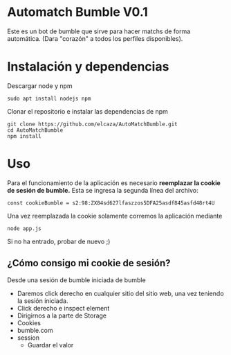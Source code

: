 # Automatch Bumble V0.1

Este es un bot de bumble que sirve para hacer matchs de forma automática. (Dara "corazón" a todos los perfiles disponibles).

# Instalación y dependencias
Descargar node y npm
```
sudo apt install nodejs npm
```

Clonar el repositorio e instalar las dependencias de npm
```
git clone https://github.com/elcaza/AutoMatchBumble.git
cd AutoMatchBumble
npm install
```
# Uso

Para el funcionamiento de la aplicación es necesario **reemplazar la cookie de sesión de bumble.** Esta se ingresa la segunda línea del archivo:
```
const cookieBumble = s2:98:ZX84sd627lfaszzos5DFA25asdf845asfd48rt4U
```

Una vez reemplazada la cookie solamente corremos la aplicación mediante
```
node app.js
```
Si no ha entrado, probar de nuevo ;)

## ¿Cómo consigo mi cookie de sesión?

Desde una sesión de bumble iniciada de bumble
+ Daremos click derecho en cualquier sitio del sitio web, una vez teniendo la sesión iniciada.
+ Click derecho e inspect element
+ Dirigirnos a la parte de Storage
+ Cookies
+ bumble.com
+ session
    + Guardar el valor